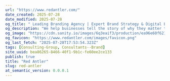 ```yaml
---
url: "https://www.redantler.com/"
date_created: 2025-07-28
date_modified: 2025-07-28
og_title: " Leading Branding Agency | Expert Brand Strategy & Digital Experiences"
og_description: "We help businesses tell the story of why they matter to put them at the center of every tomorrow"
og_image: "https://cdn.sanity.io/images/6q3eaif3/production/ea96e60f6210e731b2a1fec77a2e0dd5d650f250-1200x630.png?fm=webp&w=1200&q=75"
og_favicon: "https://www.redantler.com/images/favicon.png"
og_last_fetch: "2025-07-28T17:53:54.323Z"
tags: [Consulting-Group, Consultants--Brand]
site_uuid: bea86265-8466-40f1-9b1c-fe60ee2ce133
publish: true
title: "Red Antler"
slug: red-antler
at_semantic_version: 0.0.0.1
---
```

